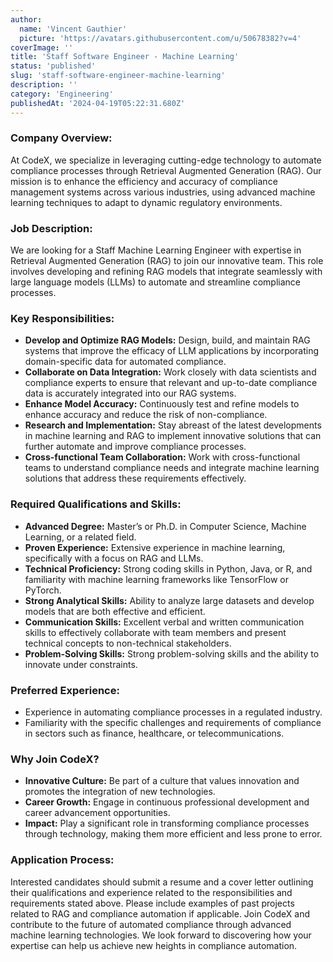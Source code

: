 ```yaml
---
author:
  name: 'Vincent Gauthier'
  picture: 'https://avatars.githubusercontent.com/u/50678382?v=4'
coverImage: ''
title: 'Staff Software Engineer - Machine Learning'
status: 'published'
slug: 'staff-software-engineer-machine-learning'
description: ''
category: 'Engineering'
publishedAt: '2024-04-19T05:22:31.680Z'
---
```


### **Company Overview:**

At CodeX, we specialize in leveraging cutting-edge technology to automate compliance processes through Retrieval Augmented Generation (RAG). Our mission is to enhance the efficiency and accuracy of compliance management systems across various industries, using advanced machine learning techniques to adapt to dynamic regulatory environments.

### **Job Description:**

We are looking for a Staff Machine Learning Engineer with expertise in Retrieval Augmented Generation (RAG) to join our innovative team. This role involves developing and refining RAG models that integrate seamlessly with large language models (LLMs) to automate and streamline compliance processes.

### **Key Responsibilities:**

- **Develop and Optimize RAG Models:** Design, build, and maintain RAG systems that improve the efficacy of LLM applications by incorporating domain-specific data for automated compliance.
- **Collaborate on Data Integration:** Work closely with data scientists and compliance experts to ensure that relevant and up-to-date compliance data is accurately integrated into our RAG systems.
- **Enhance Model Accuracy:** Continuously test and refine models to enhance accuracy and reduce the risk of non-compliance.
- **Research and Implementation:** Stay abreast of the latest developments in machine learning and RAG to implement innovative solutions that can further automate and improve compliance processes.
- **Cross-functional Team Collaboration:** Work with cross-functional teams to understand compliance needs and integrate machine learning solutions that address these requirements effectively.

### **Required Qualifications and Skills:**

- **Advanced Degree:** Master’s or Ph.D. in Computer Science, Machine Learning, or a related field.
- **Proven Experience:** Extensive experience in machine learning, specifically with a focus on RAG and LLMs.
- **Technical Proficiency:** Strong coding skills in Python, Java, or R, and familiarity with machine learning frameworks like TensorFlow or PyTorch.
- **Strong Analytical Skills:** Ability to analyze large datasets and develop models that are both effective and efficient.
- **Communication Skills:** Excellent verbal and written communication skills to effectively collaborate with team members and present technical concepts to non-technical stakeholders.
- **Problem-Solving Skills:** Strong problem-solving skills and the ability to innovate under constraints.

### **Preferred Experience:**

- Experience in automating compliance processes in a regulated industry.
- Familiarity with the specific challenges and requirements of compliance in sectors such as finance, healthcare, or telecommunications.

### **Why Join CodeX?**

- **Innovative Culture:** Be part of a culture that values innovation and promotes the integration of new technologies.
- **Career Growth:** Engage in continuous professional development and career advancement opportunities.
- **Impact:** Play a significant role in transforming compliance processes through technology, making them more efficient and less prone to error.

### **Application Process:**

Interested candidates should submit a resume and a cover letter outlining their qualifications and experience related to the responsibilities and requirements stated above. Please include examples of past projects related to RAG and compliance automation if applicable. Join CodeX and contribute to the future of automated compliance through advanced machine learning technologies. We look forward to discovering how your expertise can help us achieve new heights in compliance automation.